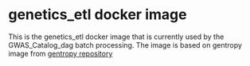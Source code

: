 # genetics_etl docker image

This is the genetics_etl docker image that is currently used by the GWAS_Catalog_dag batch processing. The image is based on gentropy image from [gentropy repository](https://github.com/opentargets/gentropy)
